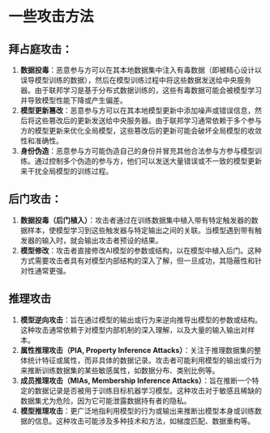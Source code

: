 # 一些攻击方法



## 拜占庭攻击：

1. **数据投毒**：恶意参与方可以在其本地数据集中注入有毒数据（即被精心设计以误导模型训练的数据），然后在模型训练过程中将这些数据发送给中央服务器。由于联邦学习是基于分布式数据训练的，这些有毒数据可能会被模型学习并导致模型性能下降或产生偏差。
2. **模型更新篡改**：恶意参与方可以在其本地模型更新中添加噪声或错误信息，然后将这些篡改后的更新发送给中央服务器。由于联邦学习通常依赖于多个参与方的模型更新来优化全局模型，这些篡改后的更新可能会破坏全局模型的收敛性和准确性。
3. **身份伪造**：恶意参与方可能伪造自己的身份并冒充其他合法参与方参与模型训练。通过控制多个伪造的参与方，他们可以发送大量错误或不一致的模型更新来干扰全局模型的训练过程。



## 后门攻击：

1. **数据投毒（后门植入）**：攻击者通过在训练数据集中植入带有特定触发器的数据样本，使模型学习到这些触发器与特定输出之间的关联。当模型遇到带有触发器的输入时，就会输出攻击者预设的结果。
2. **模型修改**：攻击者直接修改AI模型的参数或结构，以在模型中植入后门。这种方式需要攻击者具有对模型内部结构的深入了解，但一旦成功，其隐蔽性和针对性通常更强。



## 推理攻击

1. **模型逆向攻击**：旨在通过模型的输出或行为来逆向推导出模型的参数或结构。这种攻击通常依赖于对模型内部机制的深入理解，以及大量的输入输出对样本。
2. **属性推理攻击（PIA, Property Inference Attacks）**：关注于推理数据集的整体统计特征或属性，而非具体的数据记录。攻击者可能利用模型的输出或行为来推断训练数据集的某些敏感属性，如数据分布、类别比例等。
3. **成员推理攻击（MIAs, Membership Inference Attacks）**：旨在推断一个特定的数据记录是否被用于训练目标机器学习模型。这种攻击对于敏感且稀缺的数据集尤为危险，因为它可能泄露数据持有者的隐私。
4. **模型推理攻击**：更广泛地指利用模型的行为或输出来推断出模型本身或训练数据的信息。这种攻击可能涉及多种技术和方法，如梯度匹配、数据重构等。
